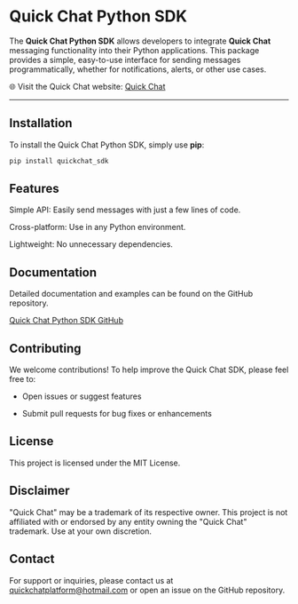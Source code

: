 
# Quick Chat Python SDK

The **Quick Chat Python SDK** allows developers to integrate **Quick Chat** messaging functionality into their Python applications. This package provides a simple, easy-to-use interface for sending messages programmatically, whether for notifications, alerts, or other use cases.

🌐 Visit the Quick Chat website: [Quick Chat](https://qc1159.github.io/Quick-Chat/)

---

## Installation

To install the Quick Chat Python SDK, simply use **pip**:

```bash
pip install quickchat_sdk
```

## Features

Simple API: Easily send messages with just a few lines of code.

Cross-platform: Use in any Python environment.

Lightweight: No unnecessary dependencies.

## Documentation

Detailed documentation and examples can be found on the GitHub repository.

[Quick Chat Python SDK GitHub](https://github.com/qc1159/quickchat-python-sdk)

## Contributing

We welcome contributions! To help improve the Quick Chat SDK, please feel free to:

* Open issues or suggest features

* Submit pull requests for bug fixes or enhancements

## License

This project is licensed under the MIT License.

## Disclaimer

"Quick Chat" may be a trademark of its respective owner. This project is not affiliated with or endorsed by any entity owning the "Quick Chat" trademark. Use at your own discretion.

## Contact

For support or inquiries, please contact us at quickchatplatform@hotmail.com or open an issue on the GitHub repository.
